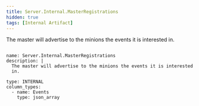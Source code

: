 ```yaml
---
title: Server.Internal.MasterRegistrations
hidden: true
tags: [Internal Artifact]
---
```


The master will advertise to the minions the events it is interested
in.


<pre><code class="language-yaml">
name: Server.Internal.MasterRegistrations
description: |
  The master will advertise to the minions the events it is interested
  in.

type: INTERNAL
column_types:
  - name: Events
    type: json_array

</code></pre>


